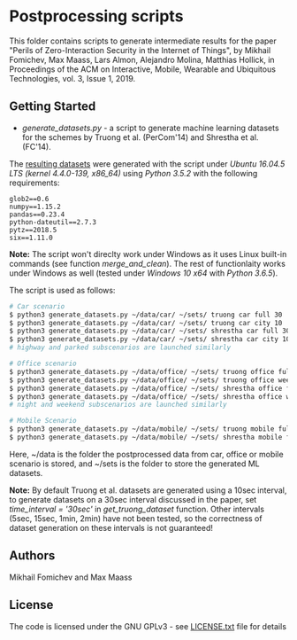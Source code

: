 # Postprocessing scripts

This folder contains scripts to generate intermediate results for the paper "Perils of Zero-Interaction Security in the Internet of Things", by Mikhail Fomichev, Max Maass, Lars Almon, Alejandro Molina, Matthias Hollick, in Proceedings of the ACM on Interactive, Mobile, Wearable and Ubiquitous Technologies, vol. 3, Issue 1, 2019. 

## Getting Started

* *generate_datasets.py* - a script to generate machine learning datasets for the schemes by Truong et al. (PerCom'14) and Shrestha et al. (FC'14).

The [resulting datasets](https://www.seemoo.tu-darmstadt.de/) were generated with the script under *Ubuntu 16.04.5 LTS (kernel 4.4.0-139, x86_64)* using *Python 3.5.2* with the following requirements:

```
glob2==0.6
numpy==1.15.2
pandas==0.23.4
python-dateutil==2.7.3
pytz==2018.5
six==1.11.0
```

**Note:** The script won't direclty work under Windows as it uses Linux built-in commands (see function *merge_and_clean*). The rest of functionlaity works under Windows as well (tested under *Windows 10 x64* with *Python 3.6.5*). 

The script is used as follows:

```bash
# Car scenario
$ python3 generate_datasets.py ~/data/car/ ~/sets/ truong car full 30    # generate dataset for the full car scenario using 30 cores (scheme by Truong et al.)
$ python3 generate_datasets.py ~/data/car/ ~/sets/ truong car city 10    # generate dataset for the city car subscenario using 10 cores (scheme by Truong et al.)
$ python3 generate_datasets.py ~/data/car/ ~/sets/ shrestha car full 30  # generate dataset for the full car scenario using 30 cores (scheme by Shrestha et al.)
$ python3 generate_datasets.py ~/data/car/ ~/sets/ shrestha car city 10  # generate dataset for the city car subscenario using 10 cores (scheme by Shrestha et al.)
# highway and parked subscenarios are launched similarly

# Office scenario
$ python3 generate_datasets.py ~/data/office/ ~/sets/ truong office full 35       # generate dataset for the full office scenario using 35 cores (scheme by Truong et al.)
$ python3 generate_datasets.py ~/data/office/ ~/sets/ truong office weekday 20    # generate dataset for the weekday office subscenario using 20 cores (scheme by Truong et al.)
$ python3 generate_datasets.py ~/data/office/ ~/sets/ shrestha office full 35     # generate dataset for the full office scenario using 35 cores (scheme by Shrestha et al.)
$ python3 generate_datasets.py ~/data/office/ ~/sets/ shrestha office weekday 20  # generate dataset for the weekday office subscenario using 20 cores (scheme by Shrestha et al.)
# night and weekend subscenarios are launched similarly

# Mobile Scenario
$ python3 generate_datasets.py ~/data/mobile/ ~/sets/ truong mobile full 15    # generate dataset for the full mobile scenario using 15 cores (scheme by Truong et al.)
$ python3 generate_datasets.py ~/data/mobile/ ~/sets/ shrestha mobile full 25  # generate dataset for the full mobile scenario using 25 cores (scheme by Shrestha et al.)
```

Here, ~/data is the folder the postprocessed data from car, office or mobile scenario is stored, and ~/sets is the folder to store the generated ML datasets.

**Note:** By default Truong et al. datasets are generated using a 10sec interval, to generate datasets on a 30sec interval discussed in the paper, set *time_interval = '30sec'* in *get_truong_dataset* function. Other intervals (5sec, 15sec, 1min, 2min) have not been tested, so the correctness of dataset generation on these intervals is not guaranteed! 

## Authors

Mikhail Fomichev and Max Maass


## License

The code is licensed under the GNU GPLv3 - see [LICENSE.txt](https://dev.seemoo.tu-darmstadt.de/zia/evaluation-public/blob/master/LICENSE.txt) file for details
